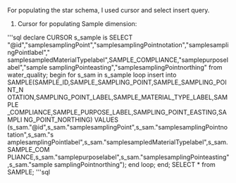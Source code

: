 For populating the star schema, I used cursor and select insert query.

1) Cursor for populating Sample dimension:

'''sql
declare
CURSOR s_sample is
SELECT
"@id","samplesamplingPoint","samplesamplingPointnotation","samplesamplingPointlabel","
samplesampledMaterialTypelabel",SAMPLE_COMPLIANCE,"samplepurposelabel","sample
samplingPointeasting","samplesamplingPointnorthing"
from water_quality;
begin
for s_sam in s_sample loop
insert into 
SAMPLE(SAMPLE_ID,SAMPLE_SAMPLING_POINT,SAMPLE_SAMPLING_POINT_N
OTATION,SAMPLING_POINT_LABEL,SAMPLE_MATERIAL_TYPE_LABEL,SAMPLE
_COMPLIANCE,SAMPLE_PURPOSE_LABEL,SAMPLING_POINT_EASTING,SAMPLI
NG_POINT_NORTHING)
VALUES 
(s_sam."@id",s_sam."samplesamplingPoint",s_sam."samplesamplingPointnotation",s_sam."s
amplesamplingPointlabel",s_sam."samplesampledMaterialTypelabel",s_sam.SAMPLE_COM
PLIANCE,s_sam."samplepurposelabel",s_sam."samplesamplingPointeasting",s_sam."sample
samplingPointnorthing");
end loop;
end;
SELECT * from SAMPLE;
'''sql
